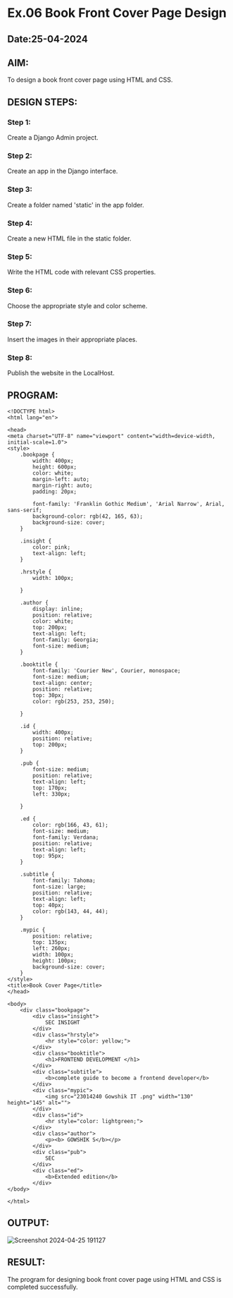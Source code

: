 # Ex.06 Book Front Cover Page Design
## Date:25-04-2024

## AIM:
To design a book front cover page using HTML and CSS.

## DESIGN STEPS:

### Step 1:
Create a Django Admin project.

### Step 2:
Create an app in the Django interface.

### Step 3:
Create a folder named 'static' in the app folder.

### Step 4:
Create a new HTML file in the static folder.

### Step 5:
Write the HTML code with relevant CSS properties.

### Step 6:
Choose the appropriate style and color scheme.

### Step 7:
Insert the images in their appropriate places.

### Step 8:
Publish the website in the LocalHost.

## PROGRAM:
```
<!DOCTYPE html>
<html lang="en">

<head>
<meta charset="UTF-8" name="viewport" content="width=device-width, initial-scale=1.0">
<style>
    .bookpage {
        width: 400px;
        height: 600px;
        color: white;
        margin-left: auto;
        margin-right: auto;
        padding: 20px;

        font-family: 'Franklin Gothic Medium', 'Arial Narrow', Arial, sans-serif;
        background-color: rgb(42, 165, 63);
        background-size: cover;
    }

    .insight {
        color: pink;
        text-align: left;
    }

    .hrstyle {
        width: 100px;

    }

    .author {
        display: inline;
        position: relative;
        color: white;
        top: 200px;
        text-align: left;
        font-family: Georgia;
        font-size: medium;
    }

    .booktitle {
        font-family: 'Courier New', Courier, monospace;
        font-size: medium;
        text-align: center;
        position: relative;
        top: 30px;
        color: rgb(253, 253, 250);

    }

    .id {
        width: 400px;
        position: relative;
        top: 200px;
    }

    .pub {
        font-size: medium;
        position: relative;
        text-align: left;
        top: 170px;
        left: 330px;

    }

    .ed {
        color: rgb(166, 43, 61);
        font-size: medium;
        font-family: Verdana;
        position: relative;
        text-align: left;
        top: 95px;
    }

    .subtitle {
        font-family: Tahoma;
        font-size: large;
        position: relative;
        text-align: left;
        top: 40px;
        color: rgb(143, 44, 44);
    }

    .mypic {
        position: relative;
        top: 135px;
        left: 260px;
        width: 100px;
        height: 100px;
        background-size: cover;
    }
</style>
<title>Book Cover Page</title>
</head>

<body>
    <div class="bookpage">
        <div class="insight">
            SEC INSIGHT
        </div>
        <div class="hrstyle">
            <hr style="color: yellow;">
        </div>
        <div class="booktitle">
            <h1>FRONTEND DEVELOPMENT </h1>
        </div>
        <div class="subtitle">
            <b>complete guide to become a frontend developer</b>
        </div>
        <div class="mypic">
            <img src="23014240 Gowshik IT .png" width="130" height="145" alt="">
        </div>
        <div class="id">
            <hr style="color: lightgreen;">
        </div>
        <div class="author">
            <p><b> GOWSHIK S</b></p>
        </div>
        <div class="pub">
            SEC
        </div>
        <div class="ed">
            <b>Extended edition</b>
        </div>
</body>

</html>
```

## OUTPUT:
![Screenshot 2024-04-25 191127](https://github.com/gowshik145/cover/assets/155086127/cc07efae-af1d-462e-81be-f15c17f7d1d8)


## RESULT:
The program for designing book front cover page using HTML and CSS is completed successfully.
